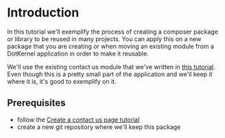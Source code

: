 # Introduction

In this tutorial we'll exemplify the process of creating a composer package or library to be reused in many projects. You can apply this on a new package that you are creating or when moving an existing module from a DotKernel application in order to make it reusable.

We'll use the existing contact us module that we've written in [this tutorial](https://github.com/dotkernel/dotkernel/tree/master/tutorials/creating-a-contact-us-page). Even though this is a pretty small part of the application and we'll keep it where it is, it's good to exemplify on it.

## Prerequisites

* follow the [Create a contact us page tutorial](https://github.com/dotkernel/dotkernel/tree/master/tutorials/creating-a-contact-us-page)
* create a new git repository where we'll keep this package
